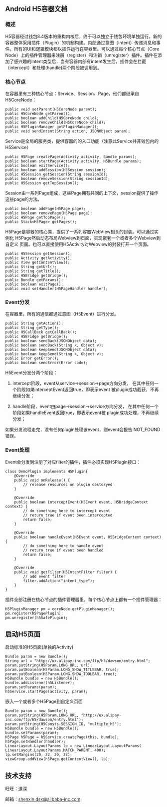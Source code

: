 ## Android H5容器文档

### 概述

H5容器经过钱包8.4版本的重构内核后，终于可以独立于钱包环境单独运行。新的容器整体采用插件（Plugin）的机制构建。内部通过意图（Intent）传递消息和事件。所有的UI和逻辑模块都以插件运行在容器里。可以通过每个核心节点（Core Node）上的插件管理器来注册（register）和注销（unregister）插件。插件在添加了感兴趣的intent类型后，当有容器内部有intent发生后，插件会在拦截（intercept）和处理(handle)两个阶段被调用到。

### 核心节点

在容器里有三种核心节点：Service、Session、Page，他们都继承自H5CoreNode：
  
```
public void setParent(H5CoreNode parent);
public H5CoreNode getParent();
public boolean addChild(H5CoreNode child);
public boolean removeChild(H5CoreNode child);
public H5PluginManager getPluginManager();
public void sendIntent(String action, JSONObject param);
```
  
Service是全局的服务类，提供容器的的入口功能（注意此Service并非钱包内的H5Service）

```
public H5Page createPage(Activity activity, Bundle params);
public boolean startPage(Activity activity, H5Bundle params);
public boolean exitService();
public boolean addSession(H5Session session);
public H5Session getSession(String sessionId);
public boolean removeSession(String sessionId);
public H5Session getTopSession();
```

Session由一系列Page组成，这些Page拥有共同的上下文，session提供了操作
这些page的方法。

```
public boolean addPage(H5Page page);
public boolean removePage(H5Page page);
public H5Page getTopPage();
public Stack<H5Page> getPages();
```

H5Page是容器的核心类，提供了一系列容器WebView相关的封装。可以通过实例化
H5Page然后动态布局Webview到页面，实现嵌套一个或者多个Webview到自定义
页面。也可以直接使用H5Activity对Webview的封装打开一个页面。

```
public H5Session getSession();
public Activity getActivity();
public View getContentView();
public String getUrl();
public String getTitle();
public H5Bridge getBridge();
public Bundle getParams();
public boolean exitPage();
public void setHandler(H5PageHandler handler);
```

### Event分发

在容器里，所有的通信都通过意图（H5Event）进行分发。

```
public String getAction();
public String getType();
public H5CallBack getCallBack();
public H5Bridge getBridge();
public boolean sendBack(JSONObject data);
public boolean sendBack(String k, Object v);
public boolean keepSend(JSONObject data);
public boolean keepSend(String k, Object v);
public Error getError();
public boolean sendError(Error code);
```
H5Event分发分两个阶段：

1. intercept阶段，event从service->session->page方向分发，
在其中任何一个阶段如果interceptEvent返回true，即表示event
被plugin成功截获，不再继续分发；

2. handle阶段，event由page->session->service方向分发，
在其中任何一个阶段如果handleEvent返回true，即表示event被
plugin成功处理，不再继续分发；

如果分发流程走完，没有任何plugin处理该event，则event会报告
NOT_FOUND 错误。


### Event处理

Event会分发到注册了对应filter的插件，插件必须实现H5Plugin接口：

```
class DemoPlugin implements H5Plugin{
	@Override
	public void onRelease() {
	    // release resources on plugin destoryed
	}

	@Override
	public boolean interceptEvent(H5Event event, H5BridgeContext context) {
	    // do something here to intercept event
	    // return true if event been intercepted
		return false;
	}

	@Override
	public boolean handleEvent(H5Event event, H5BridgeContext context) {
	    // do something here to handle event
	    // return true if event been handled
		return false;
	}

	@Override
	public void getFilter(H5IntentFilter filter) {
	    // add event filter
	    filter.addAction("intent_type");
	}
}
```

插件全部注册在核心节点的插件管理器里，每个核心节点上都有一个插件管理器：

```
H5PluginManager pm = coreNode.getPluginManager();
pm.register(h5PagePlugin);
pm.unregister(h5SafePlugin);
```

## 启动H5页面

启动标准的H5页面(单独的Activity)

```
Bundle param = new Bundle();
String url = "http://ux.alipay-inc.com/ftp/h5/dawson/entry.html";
param.putString(H5Param.LONG_URL, url);
param.putBoolean(H5Param.LONG_SHOW_TITLEBAR, true);
param.putBoolean(H5Param.LONG_SHOW_TOOLBAR, true);
H5Bundle bundle = new H5Bundle();
bundle.addListener(h5Listener);
param.setParams(param);
h5Service.startPage(activity, param);
```

嵌入一个或者多个H5Page到自定义页面

```
Bundle param = new Bundle();
param.putString(H5Param.LONG_URL, "http://ux.alipay-inc.com/ftp/h5/dawson/entry.html");
param.putString(H5Consts.SESSION_ID, "multiple_h5");
H5Bundle bundle = new H5Bundle();
bundle.setParams(param);
H5Page h5Page = h5Service.createPage(this, bundle);
h5Page.setHandler(handler);
LinearLayout.LayoutParams lp = new LinearLayout.LayoutParams(
LinearLayout.LayoutParams.MATCH_PARENT, 400);
lp.setMargins(20, 32, 20, 32);
viewGroup.addView(h5Page.getContentView(), lp);
```


## 技术支持

旺旺：道深

邮箱：shenxin.dsx@alibaba-inc.com